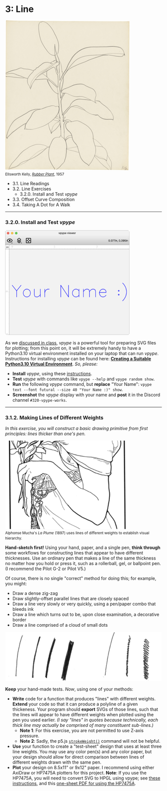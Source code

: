 # 3: Line

<img src="img/ellsworth_kelly_rubber_plant_1957.jpg" width="400"><br />
<small>Ellsworth Kelly, [*Rubber Plant*](https://matthewmarks.com/exhibitions/ellsworth-kelly-plant-drawings-05-2017), 1957</small>

* 3.1. Line Readings
* 3.2. Line Exercises
	* 3.2.0. Install and Test *vpype*
* 3.3. Offset Curve Composition
* 3.4. Taking A Dot for A Walk

---

### 3.2.0. Install and Test *vpype*

<img src="img/vpype_demo.png" width="400">

As we [discussed in class](https://github.com/golanlevin/DrawingWithMachines/blob/main/generating_svg/vpype_svg_prep/README.md), *vpype* is a powerful tool for preparing SVG files for plotting; from this point on, it will be extremely handy to have a Python3.10 virtual environment installed on your laptop that can run *vpype*. Instructions for installing *vpype* can be found here: [**Creating a Suitable Python3.10 Virtual Environment**](https://github.com/golanlevin/DrawingWithMachines/blob/main/generating_svg/python/README.md#1-creating-a-suitable-python310-virtual-environment). *So, please:*

* **Install** *vpype*, using these [instructions](https://github.com/golanlevin/DrawingWithMachines/blob/main/generating_svg/python/README.md#1-creating-a-suitable-python310-virtual-environment).
* **Test** *vpype* with commands like `vpype --help` and `vpype random show`.
* **Run** the following *vpype* command, but **replace** "Your Name": `vpype text --font futural --size 40 "Your Name :)" show`. 
* **Screenshot** the *vpype* display with your name and **post** it in the Discord channel `#320-vpype-works`.


---

### 3.1.2. Making Lines of Different Weights

*In this exercise, you will construct a basic drawing primitive from first principles: lines thicker than one's pen.*

<img src="img/alphonse_mucha_detail.jpg" width="400"><br />
<small>Alphonse Mucha's *La Plume* (1897) uses lines of different weights to establish visual hierarchy.</small> 

**Hand-sketch first!** Using your hand, paper, and a single pen, **think through** some workflows for constructing lines that appear to have different thicknesses. Use an ordinary pen that makes a line of the same thickness no matter how you hold or press it, such as a rollerball, gel, or ballpoint pen. (I recommend the Pilot G-2 or Pilot V5.) 

Of course, there is no single "correct" method for doing this; for example, you might:

* Draw a dense zig-zag
* Draw slightly-offset parallel lines that are closely spaced
* Draw a line very slowly or very quickly, using a pen/paper combo that bleeds ink
* Draw a line which turns out to be, upon close examination, a decorative border
* Draw a line comprised of a cloud of small dots


![handmade_line_weights.jpg](img/handmade_line_weights.jpg)

**Keep** your hand-made tests. *Now*, using one of your methods:

* **Write** code for a function that produces "lines" with different weights. **Extend** your code so that it can produce a polyline of a given thickeness. Your program should **export** SVGs of those lines, such that the lines will appear to have different weights when plotted using the pen you used earlier. *(I say "lines" in quotes because technically, each thick line may actually be comprised of many constituent sub-lines.)*
	* **Note 1**: For this exercise, you are not permitted to use Z-axis pressure.
	* **Note 2**: Sadly, the p5.js [`strokeWeight()`](https://p5js.org/reference/p5/strokeWeight/) command will not be helpful.
* **Use** your function to create a "test-sheet" design that uses at least three line weights. You may use any color pen(s) and any color paper, but your design should allow for direct comparison between lines of different weights drawn with the same pen.
* **Plot** your design on 8.5x11" or 9x12" paper. I recommend using either AxiDraw or HP7475A plotters for this project. **Note**: If you use the HP7475A, you will need to convert SVG to HPGL using vpype; see [these instructions](https://github.com/golanlevin/DrawingWithMachines/blob/main/generating_svg/vpype_svg_prep/README.md), and this [one-sheet PDF for using the HP7475A](https://github.com/golanlevin/DrawingWithMachines/blob/main/machines/hp7475a/hp7475a-one-sheet/hp7475a-one-sheet.pdf).




<!-- 
PAST VERSIONS: 
2021: https://courses.ideate.cmu.edu/60-428/f2021/index.html%3Fp=456.html
2024: https://github.com/golanlevin/DrawingWithMachines/blob/main/assignments/2024/04_line/
README.md
-->
